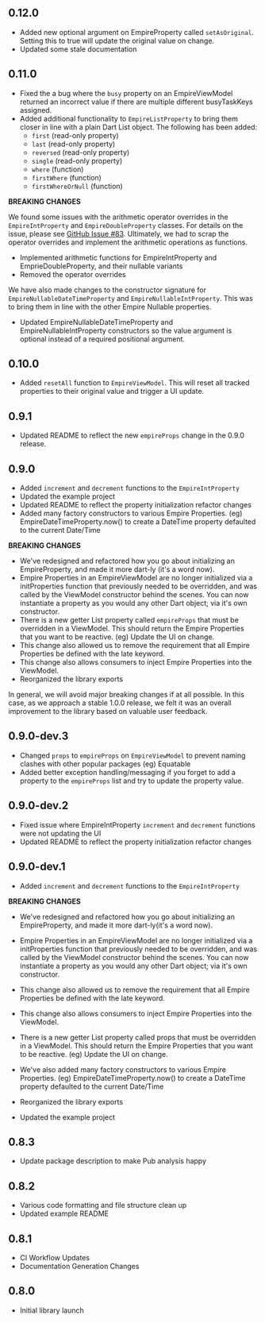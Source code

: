 ## 0.12.0

- Added new optional argument on EmpireProperty called `setAsOriginal`. Setting this to true will update the original value on change.
- Updated some stale documentation

## 0.11.0

- Fixed the a bug where the `busy` property on an EmpireViewModel returned an incorrect value if there are multiple different busyTaskKeys assigned.
- Added additional functionality to `EmpireListProperty` to bring them closer in line with a plain Dart List object. The following has been added:
  - `first` (read-only property)
  - `last` (read-only property)
  - `reversed` (read-only property)
  - `single` (read-only property)
  - `where` (function)
  - `firstWhere` (function)
  - `firstWhereOrNull` (function)


**BREAKING CHANGES**

We found some issues with the arithmetic operator overrides in the `EmpireIntProperty` and `EmpireDoubleProperty` classes. For details on the issue, please see [GitHub Issue #83](https://github.com/strivesolutions/flutter_empire/issues/83). Ultimately, we had to scrap the operator overrides and implement the arithmetic operations as functions.

- Implemented arithmetic functions for EmpireIntProperty and EmprieDoubleProperty, and their nullable variants
- Removed the operator overrides

We have also made changes to the constructor signature for `EmpireNullableDateTimeProperty` and `EmpireNullableIntProperty`. This was to bring them in line with the other Empire Nullable properties.

- Updated EmpireNullableDateTimeProperty and EmpireNullableIntProperty constructors so the value argument is optional instead of a required positional argument.


## 0.10.0

- Added `resetAll` function to `EmpireViewModel`. This will reset all tracked properties to their original value and trigger a UI update.

## 0.9.1

- Updated README to reflect the new `empireProps` change in the 0.9.0 release.

## 0.9.0

- Added `increment` and `decrement` functions to the `EmpireIntProperty`
- Updated the example project
- Updated README to reflect the property initialization refactor changes
- Added many factory constructors to various Empire Properties. (eg) EmpireDateTimeProperty.now() to create a DateTime property defaulted to the current Date/Time

**BREAKING CHANGES**

- We've redesigned and refactored how you go about initializing an EmpireProperty, and made it more dart-ly (it's a word now).
- Empire Properties in an EmpireViewModel are no longer initialized via a initProperties function that previously needed to be overridden, and was called by the ViewModel constructor behind the scenes. You can now instantiate a property as you would any other Dart object; via it's own constructor.
- There is a new getter List property called `empireProps` that must be overridden in a ViewModel. This should return the Empire Properties that you want to be reactive. (eg) Update the UI on change.
- This change also allowed us to remove the requirement that all Empire Properties be defined with the late keyword.
- This change also allows consumers to inject Empire Properties into the ViewModel.
- Reorganized the library exports

In general, we will avoid major breaking changes if at all possible. In this case, as we approach a stable 1.0.0 release, we felt it was an overall improvement to the library based on valuable user feedback. 

## 0.9.0-dev.3

- Changed `props` to `empireProps` on `EmpireViewModel` to prevent naming clashes with other popular packages (eg) Equatable
- Added better exception handling/messaging if you forget to add a property to the `empireProps` list and try to update the property value.

## 0.9.0-dev.2

- Fixed issue where EmpireIntProperty `increment` and `decrement` functions were not updating the UI
- Updated README to reflect the property initialization refactor changes

## 0.9.0-dev.1

- Added `increment` and `decrement` functions to the `EmpireIntProperty`

**BREAKING CHANGES**

- We've redesigned and refactored how you go about initializing an EmpireProperty, and made it more dart-ly(it's a word now).

- Empire Properties in an EmpireViewModel are no longer initialized via a initProperties function that previously needed to be overridden, and was called by the ViewModel constructor behind the scenes. You can now instantiate a property as you would any other Dart object; via it's own constructor.
- This change also allowed us to remove the requirement that all Empire Properties be defined with the late keyword.
- This change also allows consumers to inject Empire Properties into the ViewModel.
- There is a new getter List property called props that must be overridden in a ViewModel. This should return the Empire Properties that you want to be reactive. (eg) Update the UI on change.
- We've also added many factory constructors to various Empire Properties. (eg) EmpireDateTimeProperty.now() to create a DateTime property defaulted to the current Date/Time
- Reorganized the library exports
- Updated the example project

## 0.8.3

* Update package description to make Pub analysis happy

## 0.8.2

* Various code formatting and file structure clean up
* Updated example README

## 0.8.1

* CI Workflow Updates
* Documentation Generation Changes

## 0.8.0

* Initial library launch


